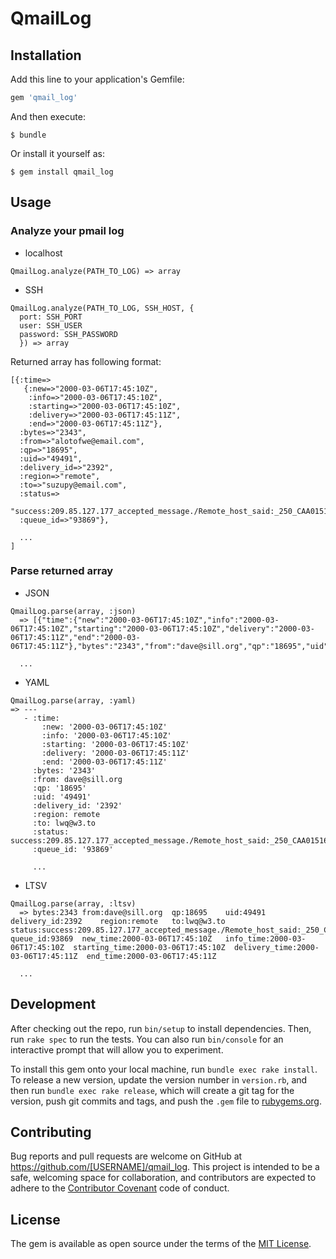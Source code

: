 # QmailLog

## Installation

Add this line to your application's Gemfile:

```ruby
gem 'qmail_log'
```

And then execute:

    $ bundle

Or install it yourself as:

    $ gem install qmail_log

## Usage

### Analyze your pmail log

* localhost

```
QmailLog.analyze(PATH_TO_LOG) => array
```

* SSH

```
QmailLog.analyze(PATH_TO_LOG, SSH_HOST, {
  port: SSH_PORT
  user: SSH_USER
  password: SSH_PASSWORD
  }) => array
```

Returned array has following format:

```
[{:time=>
   {:new=>"2000-03-06T17:45:10Z",
    :info=>"2000-03-06T17:45:10Z",
    :starting=>"2000-03-06T17:45:10Z",
    :delivery=>"2000-03-06T17:45:11Z",
    :end=>"2000-03-06T17:45:11Z"},
  :bytes=>"2343",
  :from=>"alotofwe@email.com",
  :qp=>"18695",
  :uid=>"49491",
  :delivery_id=>"2392",
  :region=>"remote",
  :to=>"suzupy@email.com",
  :status=>
   "success:209.85.127.177_accepted_message./Remote_host_said:_250_CAA01516_Message_accepted_for_delivery/",
  :queue_id=>"93869"},

  ... 
]

```

### Parse returned array

* JSON

```
QmailLog.parse(array, :json)
  => [{"time":{"new":"2000-03-06T17:45:10Z","info":"2000-03-06T17:45:10Z","starting":"2000-03-06T17:45:10Z","delivery":"2000-03-06T17:45:11Z","end":"2000-03-06T17:45:11Z"},"bytes":"2343","from":"dave@sill.org","qp":"18695","uid":"49491","delivery_id":"2392","region":"remote","to":"lwq@w3.to","status":"success:209.85.127.177_accepted_message./Remote_host_said:_250_CAA01516_Message_accepted_for_delivery/","queue_id":"93869"},

  ...
```

* YAML

```
QmailLog.parse(array, :yaml)
=> ---
   - :time:
       :new: '2000-03-06T17:45:10Z'
       :info: '2000-03-06T17:45:10Z'
       :starting: '2000-03-06T17:45:10Z'
       :delivery: '2000-03-06T17:45:11Z'
       :end: '2000-03-06T17:45:11Z'
     :bytes: '2343'
     :from: dave@sill.org
     :qp: '18695'
     :uid: '49491'
     :delivery_id: '2392'
     :region: remote
     :to: lwq@w3.to
     :status: success:209.85.127.177_accepted_message./Remote_host_said:_250_CAA01516_Message_accepted_for_delivery/
     :queue_id: '93869'

     ...
```

* LTSV

```
QmailLog.parse(array, :ltsv)
  => bytes:2343	from:dave@sill.org	qp:18695	uid:49491	delivery_id:2392	region:remote	to:lwq@w3.to	status:success:209.85.127.177_accepted_message./Remote_host_said:_250_CAA01516_Message_accepted_for_delivery/	queue_id:93869	new_time:2000-03-06T17:45:10Z	info_time:2000-03-06T17:45:10Z	starting_time:2000-03-06T17:45:10Z	delivery_time:2000-03-06T17:45:11Z	end_time:2000-03-06T17:45:11Z

  ...
```

## Development

After checking out the repo, run `bin/setup` to install dependencies. Then, run `rake spec` to run the tests. You can also run `bin/console` for an interactive prompt that will allow you to experiment.

To install this gem onto your local machine, run `bundle exec rake install`. To release a new version, update the version number in `version.rb`, and then run `bundle exec rake release`, which will create a git tag for the version, push git commits and tags, and push the `.gem` file to [rubygems.org](https://rubygems.org).

## Contributing

Bug reports and pull requests are welcome on GitHub at https://github.com/[USERNAME]/qmail_log. This project is intended to be a safe, welcoming space for collaboration, and contributors are expected to adhere to the [Contributor Covenant](http://contributor-covenant.org) code of conduct.


## License

The gem is available as open source under the terms of the [MIT License](http://opensource.org/licenses/MIT).

